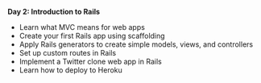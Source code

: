 **Day 2: Introduction to Rails**

- Learn what MVC means for web apps
- Create your first Rails app using scaffolding
- Apply Rails generators to create simple models, views, and controllers
- Set up custom routes in Rails
- Implement a Twitter clone web app in Rails
- Learn how to deploy to Heroku

